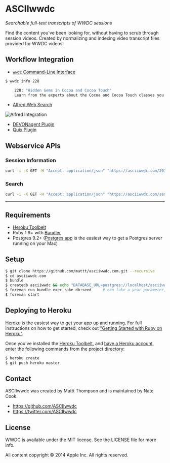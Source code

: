 # ASCIIwwdc
*Searchable full-text transcripts of WWDC sessions*

Find the content you've been looking for, without having to scrub through session videos. Created by normalizing and indexing video transcript files provided for WWDC videos.

## Workflow Integration

- [`wwdc` Command-Line Interface](https://github.com/ASCIIwwdc/wwdc)

```bash
$ wwdc info 228

    228: "Hidden Gems in Cocoa and Cocoa Touch"
    Learn from the experts about the Cocoa and Cocoa Touch classes you may not even know exist, as well as some very obscure but extremely valuable classes that are favorites of the presenters.
```

- [Alfred Web Search](https://gist.github.com/mattt/6756058)

![Alfred Integration](https://asciiwwdc.s3.amazonaws.com/Alfred-WWDC-Web-Search.png)

- [DEVONagent Plugin](https://github.com/annard/DEVONagent-Plugins)
- [Quix Plugin](https://github.com/rydermackay/quixconfig/blob/master/config.txt)

## Webservice APIs

### Session Information

```bash
curl -i -X GET -H "Accept: application/json" "https://asciiwwdc.com/2013/sessions/228"
```

### Search

```bash
curl -i -X GET -H "Accept: application/json" "https://asciiwwdc.com/search?q=UIView"
```

---

## Requirements

- [Heroku Toolbelt](https://toolbelt.heroku.com)
- Ruby 1.9+ with [Bundler](http://bundler.io)
- Postgres 9.2+ ([Postgres.app](http://postgresapp.com/) is the easiest way to get a Postgres server running on your Mac)

## Setup

```bash
$ git clone https://github.com/mattt/asciiwwdc.com.git --recursive
$ cd asciiwwdc.com
$ bundle
$ createdb asciiwwdc && echo "DATABASE_URL=postgres://localhost/asciiwwdc" > .env
$ foreman run bundle exec rake db:seed     # can take a year parameter, eg [2015]
$ foreman start
```

## Deploying to Heroku

[Heroku](https://www.heroku.com) is the easiest way to get your app up and running. For full instructions on how to get started, check out ["Getting Started with Ruby on Heroku"](https://devcenter.heroku.com/articles/getting-started-with-ruby).

Once you've installed the [Heroku Toolbelt](https://toolbelt.heroku.com), and [have a Heroku account](https://id.heroku.com/signup/), enter the following commands from the project directory:

```bash
$ heroku create
$ git push heroku master
```

## Contact

ASCIIwwdc was created by Mattt Thompson and is maintained by Nate Cook.

- https://github.com/ASCIIwwdc
- https://twitter.com/ASCIIwwdc

## License

WWDC is available under the MIT license. See the LICENSE file for more info.

All content copyright © 2014 Apple Inc. All rights reserved.
